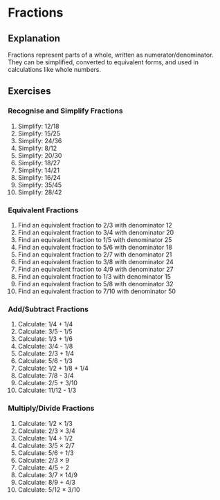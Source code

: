 # Fractions

## Explanation
Fractions represent parts of a whole, written as numerator/denominator. They can be simplified, converted to equivalent forms, and used in calculations like whole numbers.

## Exercises

### Recognise and Simplify Fractions
1. Simplify: 12/18
2. Simplify: 15/25
3. Simplify: 24/36
4. Simplify: 8/12
5. Simplify: 20/30
6. Simplify: 18/27
7. Simplify: 14/21
8. Simplify: 16/24
9. Simplify: 35/45
10. Simplify: 28/42

### Equivalent Fractions
1. Find an equivalent fraction to 2/3 with denominator 12
2. Find an equivalent fraction to 3/4 with denominator 20
3. Find an equivalent fraction to 1/5 with denominator 25
4. Find an equivalent fraction to 5/6 with denominator 18
5. Find an equivalent fraction to 2/7 with denominator 21
6. Find an equivalent fraction to 3/8 with denominator 24
7. Find an equivalent fraction to 4/9 with denominator 27
8. Find an equivalent fraction to 1/3 with denominator 15
9. Find an equivalent fraction to 5/8 with denominator 32
10. Find an equivalent fraction to 7/10 with denominator 50

### Add/Subtract Fractions
1. Calculate: 1/4 + 1/4
2. Calculate: 3/5 - 1/5
3. Calculate: 1/3 + 1/6
4. Calculate: 3/4 - 1/8
5. Calculate: 2/3 + 1/4
6. Calculate: 5/6 - 1/3
7. Calculate: 1/2 + 1/8 + 1/4
8. Calculate: 7/8 - 3/4
9. Calculate: 2/5 + 3/10
10. Calculate: 11/12 - 1/3

### Multiply/Divide Fractions
1. Calculate: 1/2 × 1/3
2. Calculate: 2/3 × 3/4
3. Calculate: 1/4 ÷ 1/2
4. Calculate: 3/5 × 2/7
5. Calculate: 5/6 ÷ 1/3
6. Calculate: 2/3 × 9
7. Calculate: 4/5 ÷ 2
8. Calculate: 3/7 × 14/9
9. Calculate: 8/9 ÷ 4/3
10. Calculate: 5/12 × 3/10